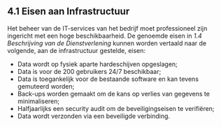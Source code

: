 ## 4.1 Eisen aan Infrastructuur

Het beheer van de IT-services van het bedrijf moet professioneel zijn ingericht met een hoge beschikbaarheid. De genoemde eisen in _1.4 Beschrijving van de Dienstverlening_ kunnen worden vertaald naar de volgende, aan de infrastructuur gestelde, eisen:

- Data wordt op fysiek aparte hardeschijven opgeslagen;
- Data is voor de 200 gebruikers 24/7 beschikbaar;
- Data is toegankelijk voor de bestaande software en kan tevens gemuteerd worden;
- Back-ups worden gemaakt om de kans op verlies van gegevens te minimaliseren;
- Halfjaarlijks een security audit om de beveiligingseisen te verifiëren;
- Data wordt verzonden via een beveiligde verbinding.